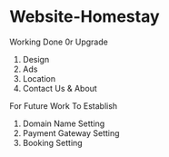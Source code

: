 # Website-Homestay

Working Done 0r Upgrade
1. Design
2. Ads
3. Location
4. Contact Us & About
   
For Future Work To Establish
1. Domain Name Setting
2. Payment Gateway Setting
3. Booking Setting

